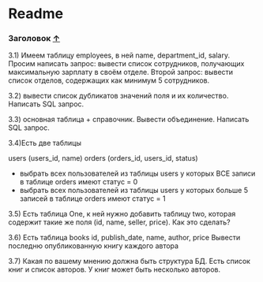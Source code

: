 # Readme


### Заголовок [&uarr;](#Readme)









3.1) Имеем таблицу employees, в ней name, department_id, salary. Просим написать запрос: вывести список сотрудников, получающих максимальную зарплату в своём отделе. Второй запрос: вывести список отделов, содержащих как минимум 5 сотрудников.

3.2) вывести список дубликатов значений поля и их количество. Написать SQL запрос.

3.3) основная таблица + справочник. Вывести объединение. Написать SQL запрос.

3.4)Есть две таблицы

users (users_id, name)
orders (orders_id, users_id, status)

- выбрать всех пользователей из таблицы users у которых ВСЕ записи в таблице orders имеют статус = 0
- выбрать всех пользователей из таблицы users у которых больше 5 записей в таблице orders имеют статус = 1

3.5) Есть таблица One, к ней нужно добавить таблицу two, которая содержит такие же поля (id, name, seller, price). Как это сделать?

3.6) Есть таблица books
id, publish_date, name, author, price
Вывести последню опубликованную книгу каждого автора

3.7) Какая по вашему мнению должна быть структура БД. Есть список книг и список авторов. У книг может быть несколько авторов.
